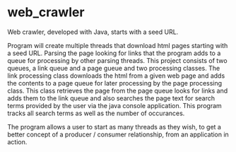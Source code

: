 # web_crawler
Web crawler, developed with Java, starts with a seed URL.

Program will create multiple threads that download html pages starting with a seed URL. Parsing the page looking for links that the program adds to a queue for processing by other parsing threads. This project consists of two queues, a link queue and a page gueue and two processing classes. The link processing class downloads the html from a given web page and adds the contents to a page queue for later processing by the page processing class. This class retrieves the page from the page queue looks for links and adds them to the link queue and also searches the page text for search terms provided by the user via the java console application. This program tracks all search terms as well as the number of occurances.

The program allows a user to start as many threads as they wish, to get a better concept of a producer / consumer relationship, from an application in action.
